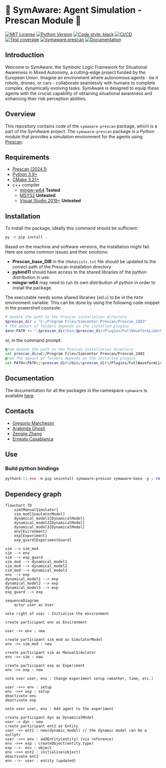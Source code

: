 # 🤖 SymAware: Agent Simulation - Prescan Module 🚀

[![MIT License](https://img.shields.io/badge/license-BSD3-green)](https://gitlab.mpi-sws.org/sadegh/eicsymaware/-/blob/prescan/LICENSE)
[![Python Version](https://img.shields.io/badge/python-3.9+-blue)](https://www.python.org/downloads/)
[![Code style: black](https://img.shields.io/badge/code%20style-black-000000.svg)](https://github.com/psf/black)
[![CI/CD](https://gitlab.mpi-sws.org/sadegh/eicsymaware/badges/prescan/pipeline.svg)](https://gitlab.mpi-sws.org/sadegh/eicsymaware/-/commits/prescan)
[![Test coverage](https://gitlab.mpi-sws.org/sadegh/eicsymaware/badges/prescan/coverage.svg)](https://gitlab.mpi-sws.org/sadegh/eicsymaware/-/commits/prescan)
[![symaware.prescan](https://gitlab.mpi-sws.org/sadegh/eicsymaware/-/badges/release.svg)](https://gitlab.mpi-sws.org/sadegh/eicsymaware/-/packages)
[![Documentation](https://img.shields.io/badge/Documentation-sphinx-purple)](https://sadegh.pages.mpi-sws.org/eicsymaware/)

## Introduction

Welcome to SymAware, the Symbolic Logic Framework for Situational Awareness in Mixed Autonomy, a cutting-edge project funded by the European Union.
Imagine an environment where autonomous agents - be it robots, drones, or cars - collaborate seamlessly with humans to complete complex, dynamically evolving tasks.
SymAware is designed to equip these agents with the crucial capability of obtaining situational awareness and enhancing their risk perception abilities.

## Overview

This repository contains code of the `symaware-prescan` package, which is a part of the SymAware project.
The `symaware-prescan` package is a Python module that provides a simulation environment for the agents using [Prescan](https://www.plm.automation.siemens.com/global/en/products/simcenter/prescan.html).


## Requirements

- [Prescan (2024.1)](https://www.plm.automation.siemens.com/global/en/products/simcenter/prescan.html)
- [Python 3.9+](https://www.python.org/downloads/)
- [CMake 3.21+](https://cmake.org/download/)
- c++ compiler
    - [mingw-w64](https://sourceforge.net/projects/mingw-w64/) **Tested**
    - [MSYS2](https://www.msys2.org/) **Untested**
    - [Visual Studio 2019+](https://visualstudio.microsoft.com/) **Untested**

## Installation

To install the package, ideally this command should be sufficient:

```bash
py -m pip install .
```

Based on the machine and software versions, the installation might fail.
Here are some common issues and their solutions:

- **Prescan_base_DIR** in the `CMakeLists.txt` file should be updated to the correct path of the Prescan installation directory
- **pybind11** should have access to the shared libraries of the python distribution in use.
- **mingw-w64** may need to run its own distribution of python in order to install the package.

The executable needs some shared libraries (`ddls`) to be in the `PATH` environment variable. 
This can be done by using the following code snippet in the powershell coonsole:

```powershell
# Update the path to the Prescan installation directory
$prescan_dir = "C:/Program Files/Simcenter Prescan/Prescan_2403" 
# The amount of folders depends on the installed plugins
$env:PATH += ";$prescan_dir/bin;$prescan_dir/Plugins/FullWaveformLidarPlugin/bin;$prescan_dir/Plugins/PBRadarPlugin/bin;$prescan_dir/Plugins/PointCloudLidarPlugin/bin;$prescan_dir/Plugins/ProbabilisticSensorsPlugin/bin;$prescan_dir/Plugins/V2XPlugin/bin"
```

or, in the command prompt:

```bat
@rem Update the path to the Prescan installation directory
set prescan_dir=C:/Program Files/Simcenter Prescan/Prescan_2403
@rem The amount of folders depends on the installed plugins
set PATH=%PATH%;%prescan_dir%/bin;%prescan_dir%/Plugins/FullWaveformLidarPlugin/bin;%prescan_dir%/Plugins/PBRadarPlugin/bin;%prescan_dir%/Plugins/PointCloudLidarPlugin/bin;%prescan_dir%/Plugins/ProbabilisticSensorsPlugin/bin;%prescan_dir%/Plugins/V2XPlugin/bin
```

## Documentation

The documentation for all the packages in the namespace `symaware` is available [here](https://sadegh.pages.mpi-sws.org/eicsymaware/).

## Contacts

- [Gregorio Marchesini](mailto:gremar@kth.se)
- [Arabinda Ghosh](mailto:arabinda@mpi-sws.org)
- [Zengjie Zhang](mailto:z.zhang3@tue.nl)
- [Ernesto Casablanca](mailto:casablancaernesto@gmail.com)



## Use

### Build python bindings

```powershell
python3.11.exe -m pip uninstall symaware-prescan symaware-base -y ; rm  -r -fo 'C:\msys64\mingw64\lib\python3.11\site-packages\symaware' ; python3.11.exe -m pip install . --index-url https://gitlab.mpi-sws.org/api/v4/projects/2668/packages/pypi/simple ; python3.11.exe .\script\stubs.py ; black python tests ; isort python tests ; cp .\python\symaware\simulators\prescan\_symaware_prescan.pyi 'C:\msys64\mingw64\lib\python3.11\site-packages\symaware\simulators\prescan'
```


## Dependecy graph

```mermaid
flowchart TD
    sim[ManualSimulator]
    sim_mod[SimulatorModel]
    dynamical_model1[DynamicalModel]
    dynamical_model2[DynamicalModel]
    dynamical_model3[DynamicalModel]
    env[Evironment]
    exp[Experiment]
    exp_guard[ExperimentGuard]

sim --> sim_mod
sim --> env
sim --> exp_guard
sim_mod --> dynamical_model1
sim_mod --> dynamical_model2
sim_mod --> dynamical_model3
env --> exp
dynamical_model1 --> exp
dynamical_model2 --> exp
dynamical_model3 --> exp
exp_guard --> exp
```

```mermaid
sequenceDiagram
    actor user as User

note right of user : Initialise the environment

create participant env as Environment

user ->> env : new

create participant sim_mod as SimulatorModel
env ->> sim_mod : new

create participant sim as ManualSimulator
env ->> sim : new 

create participant exp as Experiment
env ->> exp : new

note over user, env : Change experiment setup (weather, time, etc.)

user ->>+ env : setup
env ->>+ exp : setup
deactivate env
deactivate exp

note over user, env : Add agent to the experiment

create participant dyn as DynamicalModel
user -> dyn : new
create participant ent2 as Entity
user ->> ent2 : new(dynamic_model) // the dynamic model can be a nullptr
user ->>+ env : addEntity(entity) (via reference)
env ->>+ exp : createObject(entity.type)
exp -->- env : object
env ->>+ ent2 : initialise(object)
deactivate ent2
env -->- user : entity (updated)



```
